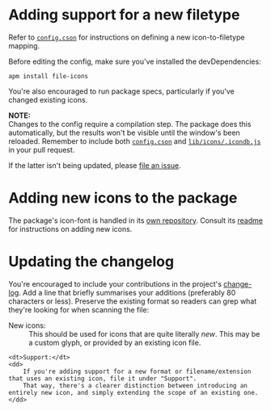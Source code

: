 Adding support for a new filetype
=================================

Refer to [`config.cson`][1] for instructions on defining a new icon-to-filetype mapping.

Before editing the config, make sure you've installed the devDependencies:

	apm install file-icons

You're also encouraged to run package specs, particularly if you've changed existing icons.

**NOTE:**  
Changes to the config require a compilation step. The package does this automatically,
but the results won't be visible until the window's been reloaded. Remember to include
both [`config.cson`][1] and [`lib/icons/.icondb.js`][2] in your pull request.

If the latter isn't being updated, please [file an issue][3].



Adding new icons to the package
===============================

The package's icon-font is handled in its [own repository][4].
Consult its [readme][5] for instructions on adding new icons.


Updating the changelog
======================

You're encouraged to include your contributions in the project's [change-log][6].
Add a line that briefly summarises your additions (preferably 80 characters or less).
Preserve the existing format so readers can grep what they're looking for when scanning the file:

<dl>
	<dt>New icons:</dt>
	<dd>
		This should be used for icons that are quite literally <em>new</em>.
		This may be a custom glyph, or provided by an existing icon file.
	</dd>
	
	<dt>Support:</dt>
	<dd>
		If you're adding support for a new format or filename/extension that uses an existing icon, file it under "Support".
		That way, there's a clearer distinction between introducing an entirely new icon, and simply extending the scope of an existing one.
	</dd>
</dl>


[1]: config.cson
[2]: lib/icons/.icondb.js
[3]: https://github.com/file-icons/atom/issues/new
[4]: https://github.com/file-icons/source
[5]: https://github.com/file-icons/source#adding-new-icons
[6]: CHANGELOG.md
